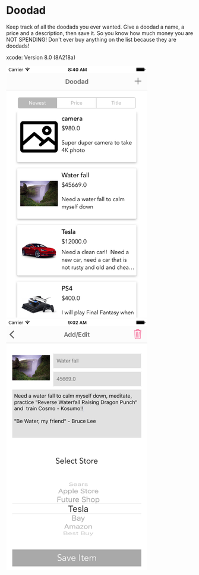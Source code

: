 # Doodad

Keep track of all the doodads you ever wanted.  Give a doodad a name, a price and a description, then save it.  So you know how much money you are NOT SPENDING! Don't ever buy anything on the list because they are doodads!

xcode: Version 8.0 (8A218a) 

<img width=380 src=./screenshot/sss1.png>
<img width=380 src=./screenshot/sss2.png>
